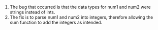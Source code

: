 1) The bug that occurred is that the data types for num1 and num2 were strings instead of ints. 
2) The fix is to parse num1 and num2 into integers, therefore allowing the sum function to add the integers as intended.
